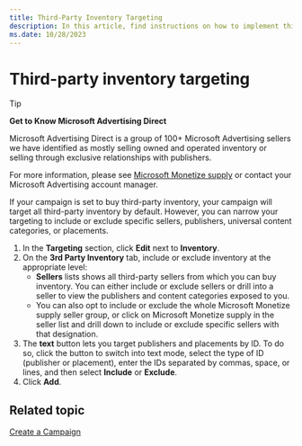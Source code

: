 ```yaml
---
title: Third-Party Inventory Targeting
description: In this article, find instructions on how to implement third-party inventory targeting.
ms.date: 10/28/2023
---
```


# Third-party inventory targeting

> [!TIP]
> **Get to Know Microsoft Advertising Direct**
>
> Microsoft Advertising Direct is a group of 100+ Microsoft Advertising sellers we have identified as mostly selling owned and operated inventory or selling through exclusive relationships with publishers.
>
> For more information, please see [Microsoft Monetize supply](appnexus-direct-for-buyers.md) or contact your Microsoft Advertising account manager.

If your campaign is set to buy third-party inventory, your campaign will target all third-party inventory by default. However, you can narrow your targeting to include or exclude specific sellers, publishers, universal content categories, or placements.

1. In the **Targeting** section, click **Edit** next to **Inventory**.
1. On the **3rd Party Inventory** tab, include or exclude inventory at the appropriate level:
    - **Sellers** lists shows all third-party sellers from which you can buy inventory. You can either include or exclude sellers or drill into a seller to view the publishers and content categories exposed to you.
    - You can also opt to include or exclude the whole Microsoft Monetize supply seller group, or click on Microsoft Monetize supply in the seller list and drill down to include or exclude specific sellers with that designation.
1. The **text** button lets you target publishers and placements by ID. To do so, click the button to switch into text mode, select the type of ID (publisher or placement), enter the IDs separated by commas, space, or lines, and then select **Include** or **Exclude**.
1. Click **Add**.

## Related topic

[Create a Campaign](create-a-campaign.md)
